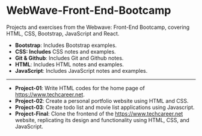 # WebWave-Front-End-Bootcamp
Projects and exercises from the Webwave: Front-End Bootcamp, covering HTML, CSS, Bootstrap, JavaScript and React.

- **Bootstrap**: Includes Bootstrap examples.
- **CSS: Includes** CSS notes and examples.
- **Git & Github**: Includes Git and Github notes.
- **HTML**: Includes HTML notes and examples.
- **JavaScript**: Includes JavaScript notes and examples.

---

- **Project-01**: Write HTML codes for the home page of https://www.techcareer.net.
- **Project-02**: Create a personal portfolio website using HTML and CSS.
- **Project-03**: Create todo list and movie list applications using Javascript.
- **Project-Final**: Clone the frontend of the https://www.techcareer.net website, replicating its design and functionality using HTML, CSS, and JavaScript.